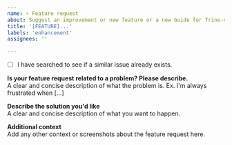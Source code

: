 ```yaml
---
name: ⚡ Feature request
about: Suggest an improvement or new feature or a new Guide for Trino-operator
title: '[FEATURE]...'
labels: 'enhancement'
assignees: ''

---
```

- [ ] I have searched to see if a similar issue already exists.


**Is your feature request related to a problem? Please describe.**  
A clear and concise description of what the problem is. Ex. I'm always frustrated when [...]

**Describe the solution you'd like**  
A clear and concise description of what you want to happen.

**Additional context**  
Add any other context or screenshots about the feature request here.
